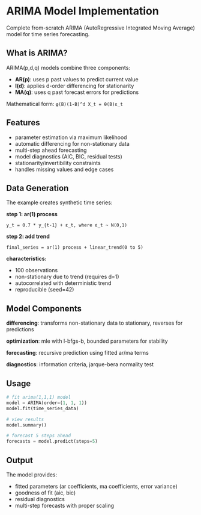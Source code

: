 # ARIMA Model Implementation

Complete from-scratch ARIMA (AutoRegressive Integrated Moving Average) model for time series forecasting.

## What is ARIMA?

ARIMA(p,d,q) models combine three components:
- **AR(p)**: uses p past values to predict current value
- **I(d)**: applies d-order differencing for stationarity  
- **MA(q)**: uses q past forecast errors for predictions

Mathematical form: `φ(B)(1-B)^d X_t = θ(B)ε_t`

## Features

- parameter estimation via maximum likelihood
- automatic differencing for non-stationary data
- multi-step ahead forecasting
- model diagnostics (AIC, BIC, residual tests)
- stationarity/invertibility constraints
- handles missing values and edge cases

## Data Generation

The example creates synthetic time series:

**step 1: ar(1) process**
```
y_t = 0.7 * y_{t-1} + ε_t, where ε_t ~ N(0,1)
```

**step 2: add trend**
```
final_series = ar(1) process + linear_trend(0 to 5)
```

**characteristics:**
- 100 observations
- non-stationary due to trend (requires d=1)
- autocorrelated with deterministic trend
- reproducible (seed=42)

## Model Components

**differencing**: transforms non-stationary data to stationary, reverses for predictions

**optimization**: mle with l-bfgs-b, bounded parameters for stability

**forecasting**: recursive prediction using fitted ar/ma terms

**diagnostics**: information criteria, jarque-bera normality test

## Usage

```python
# fit arima(1,1,1) model
model = ARIMA(order=(1, 1, 1))
model.fit(time_series_data)

# view results
model.summary()

# forecast 5 steps ahead  
forecasts = model.predict(steps=5)
```

## Output

The model provides:
- fitted parameters (ar coefficients, ma coefficients, error variance)
- goodness of fit (aic, bic)
- residual diagnostics
- multi-step forecasts with proper scaling
